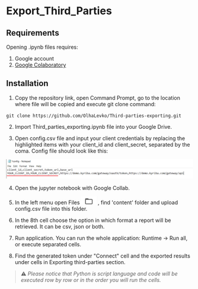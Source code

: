 # Export_Third_Parties



## Requirements

Opening .ipynb files requires:
1. Google account
2. [Google Colaboratory][1]

[1]: https://workspace.google.com/marketplace/app/colaboratory/1014160490159?pann=ogb


## Installation

1.  Copy the repository link, open Command Prompt, go to the location where file will be copied and execute git clone command:

```shell
git clone https://github.com/OlhaLevko/Third-parties-exporting.git
```

2. Import Third_parties_exporting.ipynb file into your Google Drive.

3. Open config.csv file and input your client credentials by replacing the highlighted items with your client_id and client_secret, separated by the coma. Config file should look like this:

![config.png](config.png)

4. Open the jupyter notebook with Google Collab.

5. In the left menu open Files ![files.png](files.png),  find 'content' folder and upload config.csv file into this folder.

6. In the 8th cell choose the option in which format a report will be retrieved. It can be csv, json or both.

7. Run application. You can run the whole application: Runtime -> Run all, or execute separated cells.

8. Find the generated token under "Connect" cell and the exported results under cells in Exporting third-parties section.

> ⚠️  _Please notice that Python is script language and code will be executed row by row or in the order you will run the cells._
